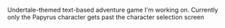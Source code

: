 Undertale-themed text-based adventure game I'm working on. Currently only the Papyrus character gets past the character selection screen
